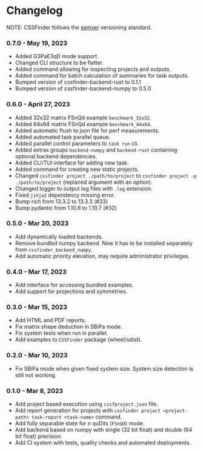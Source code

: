 # Changelog

NOTE: CSSFinder follows the [semver](https://semver.org/) versioning standard.

### 0.7.0 - May 19, 2023

- Added G3PaE3qD mode support.
- Changed CLI structure to be flatter.
- Added command allowing for inspecting projects and outputs.
- Added command for batch calculation of summaries for task outputs.
- Bumped version of cssfinder-backend-rust to 0.1.1
- Bumped version of cssfinder-backend-numpy to 0.5.0

### 0.6.0 - April 27, 2023

- Added 32x32 matrix FSnQd example `benchmark_32x32`.
- Added 64x64 matrix FSnQd example `benchmark_64x64`.
- Added automatic flush to json file for perf measurements.
- Added automated task parallel queue.
- Added parallel control parameters to `task run` cli.
- Added extras groups `backend-numpy` and `backend-rust` containing optional
  backend dependencies.
- Added CLI/TUI interface for adding new task.
- Added command for creating new static projects.
- Changed `cssfinder project ./path/to/project` to
  `cssfinder project -p ./path/to/project` (replaced argument with an option).
- Changed logger to output log files with `.log` extension.
- Fixed `jinja2` dependency missing error.
- Bump rich from 13.3.2 to 13.3.3 (#33)
- Bump pydantic from 1.10.6 to 1.10.7 (#32)

### 0.5.0 - Mar 20, 2023

- Add dynamically loaded backends.
- Remove bundled numpy backend. Now it has to be installed separately from
  `cssfinder_backend_numpy`.
- Add automatic priority elevation, may require administrator privileges.

### 0.4.0 - Mar 17, 2023

- Add interface for accessing bundled examples.
- Add support for projections and symmetries.

### 0.3.0 - Mar 15, 2023

- Add HTML and PDF reports.
- Fix matrix shape deduction in SBiPa mode.
- Fix system tests when run in parallel.
- Add examples to `CSSFinder` package (wheel/sdist).

### 0.2.0 - Mar 10, 2023

- Fix SBiPa mode when given fixed system size. System size detection is still
  not working.

### 0.1.0 - Mar 8, 2023

- Add project based execution using `cssfproject.json` file.
- Add report generation for projects with
  `cssfinder project <project-path> task-report <task-name>` command.
- Add fully separable state for n quDits (`FSnQd`) mode.
- Add backend based on numpy with single (32 bit float) and double (64 bit
  float) precision.
- Add CI system with tests, quality checks and automated deployments.
